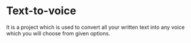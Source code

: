 # Text-to-voice
It is a project which is used to convert all your written text into any voice which you will choose from given options.
